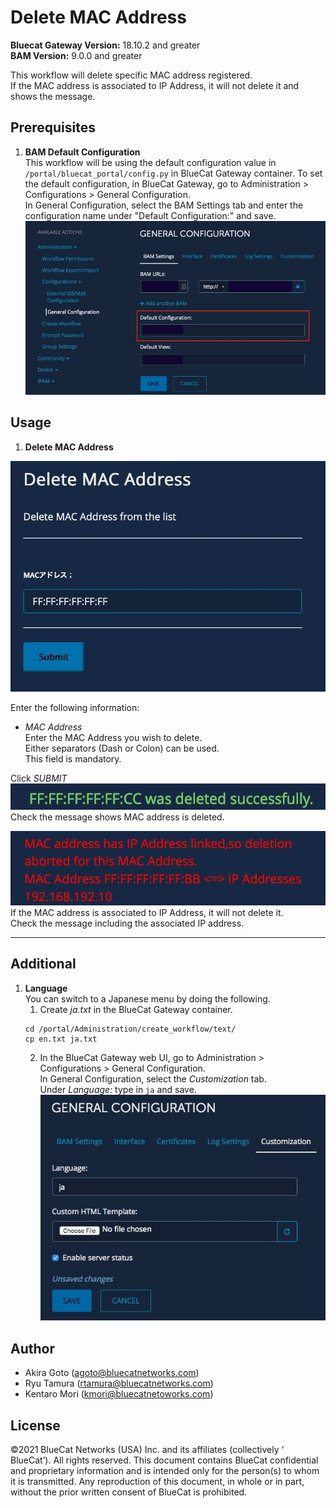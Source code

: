 # Delete MAC Address  
**Bluecat Gateway Version:** 18.10.2 and greater  
**BAM Version:** 9.0.0 and greater  

This workflow will delete specific MAC address registered.   
If the MAC address is associated to IP Address, it will not delete it and shows the message.

## Prerequisites
1. **BAM Default Configuration**  
This workflow will be using the default configuration value in `/portal/bluecat_portal/config.py` in BlueCat Gateway container.  To set the default configuration, in BlueCat Gateway, go to Administration > Configurations > General Configuration.  
In General Configuration, select the BAM Settings tab and enter the configuration name under "Default Configuration:" and save.  
![screenshot](img/BAM_default_settings.jpg?raw=true "BAM_default_settings")  


## Usage   

1. **Delete MAC Address**  
  <img src = "img/mac_address_del1.jpg" width = "600px"> 
<!-- ![screenshot](img/mac_address_reg1.jpg?raw=true "mac_address_reg1")   -->

Enter the following information:  

- *MAC Address*  
Enter the MAC Address you wish to delete.  
Either separators (Dash or Colon) can be used.  
This field is mandatory.    

Click *SUBMIT*  
![screenshot](img/mac_address_del2.jpg?raw=true "mac_address_del2")  
Check the message shows MAC address is deleted.  
  
   
 ![screenshot](img/mac_address_del3.jpg?raw=true "mac_address_del3")  
 If the MAC address is associated to IP Address, it will not delete it.  
 Check the message including the associated IP address.  
 
---

## Additional  

1. **Language**  
You can switch to a Japanese menu by doing the following.  
    1. Create *ja.txt* in the BlueCat Gateway container.  
    ```
    cd /portal/Administration/create_workflow/text/  
    cp en.txt ja.txt  
    ```  
    2. In the BlueCat Gateway web UI, go to Administration > Configurations > General Configuration.   
    In General Configuration, select the *Customization* tab.  
    Under *Language:* type in `ja` and save.  
    ![screenshot](img/langauge_ja.jpg?raw=true "langauge_ja")  


## Author    
- Akira Goto (agoto@bluecatnetworks.com)  
- Ryu Tamura (rtamura@bluecatnetworks.com)    
- Kentaro Mori (kmori@bluecatnetoworks.com)

## License
©2021 BlueCat Networks (USA) Inc. and its affiliates (collectively ‘ BlueCat’). All rights reserved. This document contains BlueCat confidential and proprietary information and is intended only for the person(s) to whom it is transmitted. Any reproduction of this document, in whole or in part, without the prior written consent of BlueCat is prohibited.
